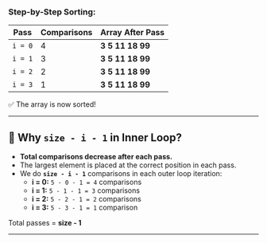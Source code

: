 
### **Step-by-Step Sorting:**
| Pass | Comparisons | Array After Pass |
|------|------------|-----------------|
| `i = 0` | 4 | **3 5 11 18 99** |
| `i = 1` | 3 | **3 5 11 18 99** |
| `i = 2` | 2 | **3 5 11 18 99** |
| `i = 3` | 1 | **3 5 11 18 99** |

✅ The array is now sorted!

---

## **🔹 Why `size - i - 1` in Inner Loop?**
- **Total comparisons decrease after each pass.**
- The largest element is placed at the correct position in each pass.
- We do **`size - i - 1`** comparisons in each outer loop iteration:
  - **i = 0:** `5 - 0 - 1 = 4` comparisons  
  - **i = 1:** `5 - 1 - 1 = 3` comparisons  
  - **i = 2:** `5 - 2 - 1 = 2` comparisons  
  - **i = 3:** `5 - 3 - 1 = 1` comparison  

Total passes = **size - 1**

---

